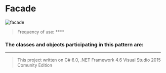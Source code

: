 # Facade

![facade](https://cloud.githubusercontent.com/assets/24522089/24169959/9aa561d8-0e98-11e7-8d2a-2db364eb76e5.png)

> Frequency of use: ****

### The classes and objects participating in this pattern are:



-------------------------------------------------------------------------------------------------
> This project written on C# 6.0, .NET Framework 4.6 Visual Studio 2015 Comunity Edition
